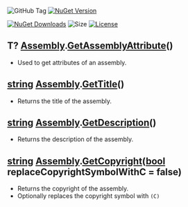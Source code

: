 ![GitHub Tag](https://img.shields.io/github/v/tag/TJC-Tools/TJC.AssemblyExtensions) [![NuGet Version](https://img.shields.io/nuget/v/TJC.AssemblyExtensions)](https://www.nuget.org/packages/TJC.AssemblyExtensions)

[![NuGet Downloads](https://img.shields.io/nuget/dt/TJC.AssemblyExtensions)](https://www.nuget.org/packages/TJC.AssemblyExtensions) ![Size](https://img.shields.io/github/repo-size/TJC-Tools/TJC.AssemblyExtensions) [![License](https://img.shields.io/github/license/TJC-Tools/TJC.AssemblyExtensions.svg)](LICENSE)

## T? [Assembly](https://learn.microsoft.com/en-us/dotnet/api/system.reflection.assembly?view=net-8.0).[GetAssemblyAttribute](./TJC.AssemblyExtensions/Attributes/AttributeExtensions.cs)()
- Used to get attributes of an assembly.

## [string](https://learn.microsoft.com/en-us/dotnet/api/system.string?view=net-8.0) [Assembly](https://learn.microsoft.com/en-us/dotnet/api/system.reflection.assembly?view=net-8.0).[GetTitle](./TJC.AssemblyExtensions/Attributes/CommonAttributesExtensions.cs)()
- Returns the title of the assembly.

## [string](https://learn.microsoft.com/en-us/dotnet/api/system.string?view=net-8.0) [Assembly](https://learn.microsoft.com/en-us/dotnet/api/system.reflection.assembly?view=net-8.0).[GetDescription](./TJC.AssemblyExtensions/Attributes/CommonAttributesExtensions.cs)()
- Returns the description of the assembly.

## [string](https://learn.microsoft.com/en-us/dotnet/api/system.string?view=net-8.0) [Assembly](https://learn.microsoft.com/en-us/dotnet/api/system.reflection.assembly?view=net-8.0).[GetCopyright](./TJC.AssemblyExtensions/Attributes/CommonAttributesExtensions.cs)([bool](https://learn.microsoft.com/en-us/dotnet/csharp/language-reference/builtin-types/bool) replaceCopyrightSymbolWithC = false)
- Returns the copyright of the assembly.
- Optionally replaces the copyright symbol with `(C)`
